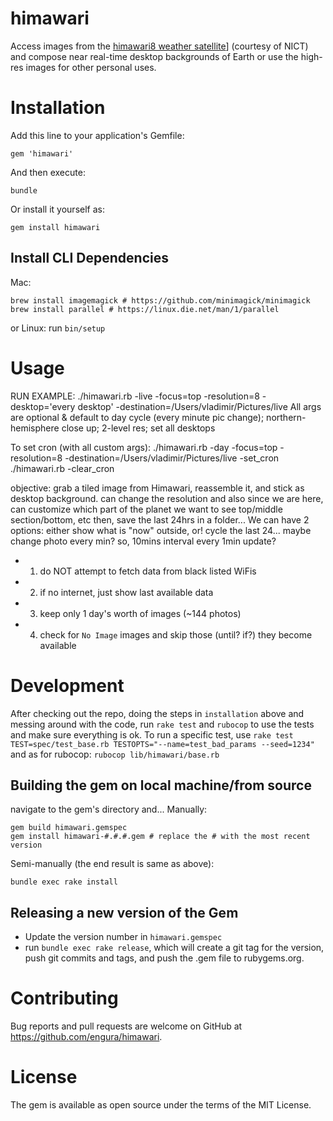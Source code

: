 # himawari
Access images from the [himawari8 weather satellite](https://himawari8.nict.go.jp)] (courtesy of NICT) and compose near real-time desktop backgrounds of Earth or use the high-res images for other personal uses.

# Installation
Add this line to your application's Gemfile:
```
gem 'himawari'
```
And then execute:
```
bundle
```
Or install it yourself as:
```
gem install himawari
```
## Install CLI Dependencies
Mac:
```
brew install imagemagick # https://github.com/minimagick/minimagick
brew install parallel # https://linux.die.net/man/1/parallel
```
or Linux: run `bin/setup`

# Usage

RUN EXAMPLE: ./himawari.rb -live -focus=top -resolution=8 -desktop='every desktop' -destination=/Users/vladimir/Pictures/live
All args are optional & default to day cycle (every minute pic change); northern-hemisphere close up; 2-level res; set all desktops

To set cron (with all custom args):
./himawari.rb -day -focus=top -resolution=8 -destination=/Users/vladimir/Pictures/live -set_cron
./himawari.rb -clear_cron

objective: grab a tiled image from Himawari, reassemble it, and stick as desktop background.
can change the resolution
and also since we are here, can customize which part of the planet we want to see top/middle section/bottom, etc
then, save the last 24hrs in a folder... We can have 2 options: either show what is "now" outside, or! cycle the last 24... maybe change photo every min? so, 10mins interval every 1min update?

 - 1. do NOT attempt to fetch data from black listed WiFis
 - 2. if no internet, just show last available data
 - 3. keep only 1 day's worth of images (~144 photos)
 - 4. check for `No Image` images and skip those (until? if?) they become available

# Development
After checking out the repo, doing the steps in `installation` above and messing around with the code, run `rake test` and `rubocop` to use the tests and make sure everything is ok. To run a specific test, use `rake test TEST=spec/test_base.rb TESTOPTS="--name=test_bad_params --seed=1234"` and as for rubocop: `rubocop lib/himawari/base.rb`

## Building the gem on local machine/from source
navigate to the gem's directory and...
Manually:
```
gem build himawari.gemspec
gem install himawari-#.#.#.gem # replace the # with the most recent version
```
Semi-manually (the end result is same as above):
```
bundle exec rake install
```

## Releasing a new version of the Gem
 - Update the version number in `himawari.gemspec`
 - run `bundle exec rake release`, which will create a git tag for the version, push git commits and tags, and push the .gem file to rubygems.org.

# Contributing
Bug reports and pull requests are welcome on GitHub at https://github.com/engura/himawari.

# License
The gem is available as open source under the terms of the MIT License.
